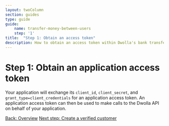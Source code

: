 ```yaml
---
layout: twoColumn
section: guides
type: guide
guide:
    name: transfer-money-between-users
    step: '1'
title:  "Step 1: Obtain an access token"
description: How to obtain an access token within Dwolla's bank transfer API.
---
```


# Step 1: Obtain an application access token
Your application will exchange its `client_id`, `client_secret`, and `grant_type=client_credentials` for an application access token. An application access token can then be used to make calls to the Dwolla API on behalf of your application.

<nav class="pager-nav">
    <a href="./">Back: Overview</a>
    <a href="create-verified-customer.html">Next step: Create a verified customer</a>
</nav>
